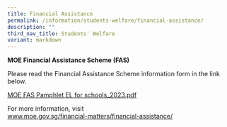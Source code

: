 ```yaml
---
title: Financial Assistance
permalink: /information/students-welfare/financial-assistance/
description: ""
third_nav_title: Students' Welfare
variant: markdown
---
```

<p><strong>MOE Financial Assistance Scheme (FAS)</strong></p>
<p>Please read the Financial Assistance Scheme information form in the link below.</p>
<p><a href="/files/MOE%20FAS%20pamphlet%20EL%20for%20schools_2023.pdf" target="_blank" rel="noopener">MOE FAS Pamphlet EL for schools_2023.pdf</a></p>
<p>For more information, visit <br>
<a href="http://www.moe.gov.sg/financial-matters/financial-assistance/" target="_blank" rel="noopener">www.moe.gov.sg/financial-matters/financial-assistance/</a></p>